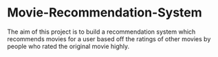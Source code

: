 # Movie-Recommendation-System

The aim of this project is to build a recommendation system which recommends movies for a user based off the ratings of other movies by people who rated the original movie highly.
